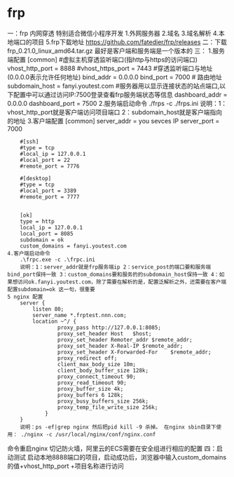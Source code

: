 # frp
一：frp 内网穿透 特别适合微信小程序开发
1.外网服务器
2.域名
3.域名解析
4.本地端口的项目
5.frp下载地址 https://github.com/fatedier/frp/releases
二：下载frp_0.21.0_linux_amd64.tar.gz 最好是客户端和服务端是一个版本的
三：
    1.服务端配置
        [common]
        #虚拟主机穿透监听端口(指http与https的访问端口)
        vhost_http_port = 8888
        #vhost_https_port = 7443
        #穿透监听端口与地址(0.0.0.0表示允许任何地址)
        bind_addr = 0.0.0.0
        bind_port = 7000
        # 路由地址
        subdomain_host = fanyi.youtest.com
        #服务器用以显示连接状态的站点端口,以下配置中可以通过访问IP:7500登录查看frp服务端状态等信息
        dashboard_addr = 0.0.0.0
        dashboard_port = 7500
    2.服务端启动命令
        ./frps -c ./frps.ini
        说明：1：vhost_http_port就是客户端访问项目端口 2：subdomain_host就是客户端指向的地址
    3.客户端配置
        [common]
        server_addr = you sevces IP
        server_port = 7000

        #[ssh]
        #type = tcp
        #local_ip = 127.0.0.1
        #local_port = 22
        #remote_port = 7776

        #[desktop]
        #type = tcp
        #local_port = 3389
        #remote_port = 7777


        [ok]
        type = http
        local_ip = 127.0.0.1
        local_port = 8085
        subdomain = ok
        custom_domains = fanyi.youtest.com
    4.客户端启动命令
        .\frpc.exe -c .\frpc.ini
        说明：1：server_addr就是frp服务端ip 2：service_post的端口要和服务端bind_port保持一致 3：custom_domains要和服务的的subdomain_host保持一致 4：如果想访问ok.fanyi.youtest.com，除了需要在解析的是，配置泛解析之外，还需要在客户端配置subdomain=ok 这一句，很重要
    5 nginx 配置
        server {
            listen 80;
            server_name *.frptest.nnn.com;
            location ~^/ {
                    proxy_pass http://127.0.0.1:8085;
                    proxy_set_header Host	$host;
                    proxy_set_header Remoter_addr $remote_addr;
                    proxy_set_header X-Real-IP $remote_addr;
                    proxy_set_header X-Forwarded-For	$remote_addr;
                    proxy_redirect off;
                    client_max_body_size 10m;
                    client_body_buffer_size 128k; 
                    proxy_connect_timeout 90;
                    proxy_read_timeout 90;
                    proxy_buffer_size 4k;
                    proxy_buffers 6 128k;
                    proxy_busy_buffers_size 256k;
                    proxy_temp_file_write_size 256k; 
                }
        }
        说明：ps -ef|grep nginx 然后把pid kill -9 杀掉。 在nginx sbin目录下使用： ./nginx -c /usr/local/nginx/conf/nginx.conf

命令重启nginx
切记防火墙，阿里云的ECS需要在安全组进行相应的配置
四：启动测试
        启动本地8888端口的项目，启动成功后，浏览器中输入custom_domains的值+vhost_http_port +项目名称进行访问